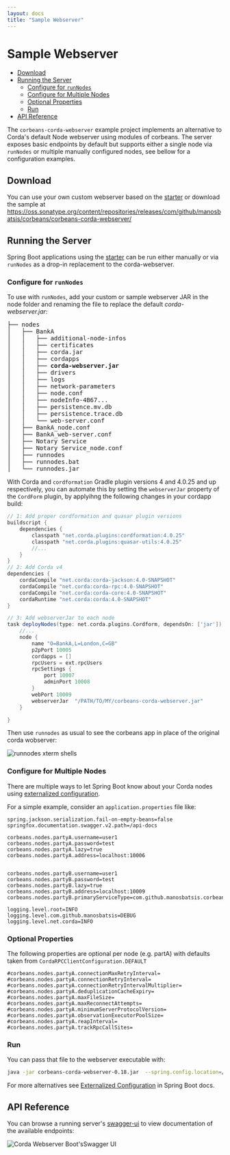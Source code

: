 ```yaml
---
layout: docs
title: "Sample Webserver"
---
```


# Sample Webserver

<!-- TOC depthFrom:2 depthTo:6 withLinks:1 updateOnSave:1 orderedList:0 -->

- [Download](#download)
- [Running the Server](#running-the-server)
	- [Configure for `runNodes`](#configure-for-runnodes)
	- [Configure for Multiple Nodes](#configure-for-multiple-nodes)
	- [Optional Properties](#optional-properties)
	- [Run](#run)
- [API Reference](#api-reference)

<!-- /TOC -->

The `corbeans-corda-webserver` example project implements an alternative to Corda's default
Node webserver using modules of corbeans. The server exposes basic endpoints by default but supports either a single
node via `runNodes` or multiple manually configured nodes, see bellow for a configuration examples.

## Download

You can use your own custom webserver based on the [starter](starter.html) or download the sample at
https://oss.sonatype.org/content/repositories/releases/com/github/manosbatsis/corbeans/corbeans-corda-webserver/

## Running the Server

Spring Boot applications using the [starter](starter.html) can be run either manually or via `runNodes` as a
drop-in replacement to the corda-webserver.



### Configure for `runNodes`

To use with `runNodes`, add your custom or sample webserver JAR in the node folder and renaming the file to replace
the default *corda-webserver.jar*:

<pre>
├── nodes
│   ├── BankA
│   │   ├── additional-node-infos
│   │   ├── certificates
│   │   ├── corda.jar
│   │   ├── cordapps
│   │   ├── <b>corda-webserver.jar</b>
│   │   ├── drivers
│   │   ├── logs
│   │   ├── network-parameters
│   │   ├── node.conf
│   │   ├── nodeInfo-4B67...
│   │   ├── persistence.mv.db
│   │   ├── persistence.trace.db
│   │   └── web-server.conf
│   ├── BankA_node.conf
│   ├── BankA_web-server.conf
│   ├── Notary Service
│   ├── Notary Service_node.conf
│   ├── runnodes
│   ├── runnodes.bat
│   └── runnodes.jar
</pre>

With Corda and `cordformation` Gradle plugin versions 4 and 4.0.25 and up respectively, you can automate this by setting the `webserverJar` property of
the `CordForm` plugin, by applyihng the following changes in your cordapp build:

```groovy
// 1: Add proper cordformation and quasar plugin versions
buildscript {
    dependencies {
        classpath "net.corda.plugins:cordformation:4.0.25"
        classpath "net.corda.plugins:quasar-utils:4.0.25"
        //...
    }
}
// 2: Add Corda v4
dependencies {
    cordaCompile "net.corda:corda-jackson:4.0-SNAPSHOT"
    cordaCompile "net.corda:corda-rpc:4.0-SNAPSHOT"
    cordaCompile "net.corda:corda-core:4.0-SNAPSHOT"
    cordaRuntime "net.corda:corda:4.0-SNAPSHOT"
}

// 3: Add webserverJar to each node
task deployNodes(type: net.corda.plugins.Cordform, dependsOn: ['jar']) {
    //...
    node {
        name "O=BankA,L=London,C=GB"
        p2pPort 10005
        cordapps = []
        rpcUsers = ext.rpcUsers
        rpcSettings {
            port 10007
            adminPort 10008
        }
        webPort 10009
        webserverJar  "/PATH/TO/MY/corbeans-corda-webserver.jar"
    }

}
```

Then use `runnodes` as usual to see the corbeans app in place of the original corda wobserver:


<img src="/corbeans/img/runnodes.png" alt="runnodes xterm shells" />



### Configure for Multiple Nodes

There are multiple ways to let Spring Boot know about your Corda nodes using
[externalized configuration](https://docs.spring.io/spring-boot/docs/current/reference/html/boot-features-external-config.html).

For a simple example, consider an `application.properties` file like:

```properties
spring.jackson.serialization.fail-on-empty-beans=false
springfox.documentation.swagger.v2.path=/api-docs

corbeans.nodes.partyA.username=user1
corbeans.nodes.partyA.password=test
corbeans.nodes.partyA.lazy=true
corbeans.nodes.partyA.address=localhost:10006


corbeans.nodes.partyB.username=user1
corbeans.nodes.partyB.password=test
corbeans.nodes.partyB.lazy=true
corbeans.nodes.partyB.address=localhost:10009
corbeans.nodes.partyB.primaryServiceType=com.github.manosbatsis.corbeans.corda.webserver.components.SampleCustomCordaNodeServiceImpl

logging.level.root=INFO
logging.level.com.github.manosbatsis=DEBUG
logging.level.net.corda=INFO
```

### Optional Properties

The following properties are optional per node (e.g. partA) 
with defaults taken from `CordaRPCClientConfiguration.DEFAULT`

```properties
#corbeans.nodes.partyA.connectionMaxRetryInterval=
#corbeans.nodes.partyA.connectionRetryInterval=
#corbeans.nodes.partyA.connectionRetryIntervalMultiplier=
#corbeans.nodes.partyA.deduplicationCacheExpiry=
#corbeans.nodes.partyA.maxFileSize=
#corbeans.nodes.partyA.maxReconnectAttempts=
#corbeans.nodes.partyA.minimumServerProtocolVersion=
#corbeans.nodes.partyA.observationExecutorPoolSize=
#corbeans.nodes.partyA.reapInterval=
#corbeans.nodes.partyA.trackRpcCallSites=
```

### Run

You can pass that file to the webserver executable with:

```bash
java -jar corbeans-corda-webserver-0.18.jar  --spring.config.location=/path/to/application.properties
```

For more alternatives see [Externalized Configuration](https://docs.spring.io/spring-boot/docs/current/reference/html/boot-features-external-config.html)
in Spring Boot docs.


## API Reference

You can browse a running server's [swagger-ui](http://localhost:8080/swagger-ui.html) to view documentation of the
available endpoints:

<img src="/corbeans/img/corda-webserver-spring-boot-swagger.png" alt="Corda Webserver Boot'sSwagger UI" />
